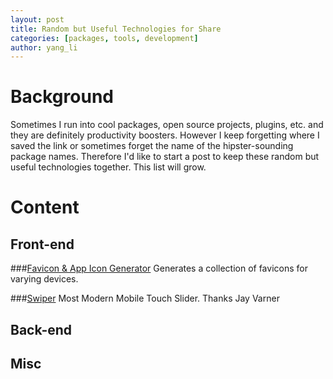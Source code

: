 ```yaml
---
layout: post
title: Random but Useful Technologies for Share
categories: [packages, tools, development]
author: yang_li
---
```


# Background
Sometimes I run into cool packages, open source projects, plugins, etc. and they are definitely productivity boosters. However I keep forgetting where I saved the link or sometimes forget the name of the hipster-sounding package names. Therefore I'd like to start a post to keep these random but useful technologies together. This list will grow.

# Content

## Front-end

###[Favicon & App Icon Generator](http://www.favicon-generator.org/)
Generates a collection of favicons for varying devices.

###[Swiper](http://idangero.us/swiper/demos)
Most Modern Mobile Touch Slider. Thanks Jay Varner

## Back-end

## Misc
